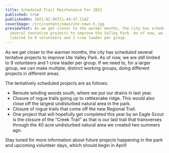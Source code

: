 ```yaml
---
title: Scheduled Trail Maintenance For 2021
published: true
publishedOn: 2021-02-06T21:44:47.114Z
coverImage: /src/content/news/ute-news-5.jpg
previewText: As we get closer to the warmer months, the city has scheduled
  several tentative projects to improve Ute Valley Park. As of now, we are still
  limited to 9 volunteers and 1 crew leader per group.
---
```


As we get closer to the warmer months, the city has scheduled several tentative projects to improve Ute Valley Park. As of now, we are still limited to 9 volunteers and 1 crew leader per group. If we need to, for a larger group, we can make multiple, distinct working groups, doing different projects in different areas.

The tentatively scheduled projects are as follows:

- Reroute winding woods south, where we put our drains in last year.
- Closure of rogue trails going up to rattlesnake ridge. This would also close off the largest undisturbed natural area in the park.
- Closure of rogue trails that come off the new Regional Trail.
- One project that will hopefully get completed this year by an Eagle Scout is the closure of the “Creek Trail” as that is our last trail that transverses through the 40 acre undisturbed natural area we created two summers ago.

Stay tuned for more information about future projects happening in the park and upcoming volunteer days, which should begin in April!
